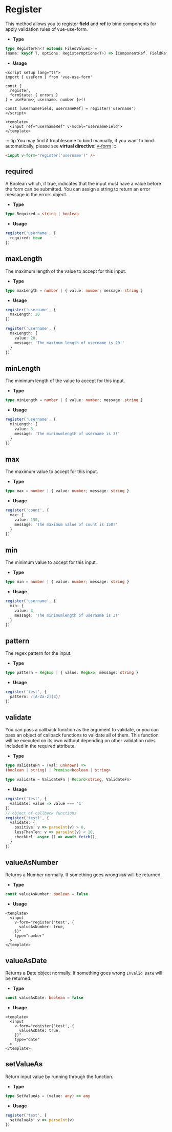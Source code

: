 # Register
This method allows you to register **field** and **ref** to bind components for apply validation rules of vue-use-form.
- **Type**

```ts
type RegisterFn<T extends FiledValues> =
(name: keyof T, options: RegisterOptions<T>) => [ComponentRef, FieldRef]
```

- **Usage**

```vue
<script setup lang="ts">
import { useForm } from 'vue-use-form'

const {
  register,
  formState: { errors }
} = useForm<{ username: number }>()

const [usernameField, usernameRef] = register('username')
</script>

<template>
  <input ref="usernameRef" v-model="usernameField">
</template>
```
::: tip
You may find it troublesome to bind manually, if you want to bind automatically, please see **virtual directive**: [v-form](../v-form/v-form)
:::
```html
<input v-form="register('username')" />
```


## required
A Boolean which, if true, indicates that the input must have a value before the form can be submitted. You can assign a string to return an error message in the errors object.

- **Type**

```ts
type Required = string | boolean
```
- **Usage**

```ts
register('username', {
  required: true
})
```

## maxLength

The maximum length of the value to accept for this input.

- **Type**
```ts
type maxLength = number | { value: number; message: string }
```

- **Usage**
```ts
register('username', {
  maxLength: 20
})

register('username', {
  maxLength: {
    value: 20,
    message: 'The maximum length of username is 20!'
  }
})
```

## minLength

The minimum length of the value to accept for this input.

- **Type**
```ts
type minLength = number | { value: number; message: string }
```

- **Usage**
```ts
register('username', {
  minLength: {
    value: 3,
    message: 'The minimumlength of username is 3!'
  }
})
```

## max

The maximum value to accept for this input.

- **Type**
```ts
type max = number | { value: number; message: string }
```

- **Usage**
```ts
register('count', {
  max: {
    value: 150,
    message: 'The maximum value of count is 150!'
  }
})
```
## min

The minimum value to accept for this input.

- **Type**
```ts
type min = number | { value: number; message: string }
```

- **Usage**
```ts
register('username', {
  min: {
    value: 3,
    message: 'The minimumlength of username is 3!'
  }
})
```

## pattern

The regex pattern for the input.
- **Type**
```ts
type pattern = RegExp | { value: RegExp; message: string }
```

- **Usage**
```ts
register('test', {
  pattern: /[A-Za-z]{3}/
})
```

## validate
You can pass a callback function as the argument to validate, or you can pass an object of callback functions to validate all of them. This function will be executed on its own without depending on other validation rules included in the required attribute.
- **Type**
```ts
type ValidateFn = (val: unknown) =>
(boolean | string) | Promise<boolean | string>

type validate = ValidateFn | Record<string, ValidateFn>
```

- **Usage**
```ts
register('test', {
  validate: value => value === '1'
})
// object of callback functions
register('test1', {
  validate: {
    positive: v => parseInt(v) > 0,
    lessThanTen: v => parseInt(v) < 10,
    checkUrl: async () => await fetch(),
  }
})
```

## valueAsNumber
Returns a Number normally. If something goes wrong `NaN` will be returned.
- **Type**
```ts
const valueAsNumber: boolean = false
```

- **Usage**
```vue
<template>
  <input
    v-form="register('test', {
      valueAsNumber: true,
    })"
    type="number"
  >
</template>
```

## valueAsDate
Returns a Date object normally. If something goes wrong `Invalid Date` will be returned.

- **Type**
```ts
const valueAsDate: boolean = false
```

- **Usage**
```vue
<template>
  <input
    v-form="register('test', {
      valueAsDate: true,
    })"
    type="date"
  >
</template>
```

## setValueAs
Return input value by running through the function.

- **Type**
```ts
type SetValueAs = (value: any) => any
```

- **Usage**
```ts
register('test', {
  setValueAs: v => parseInt(v)
})
```

